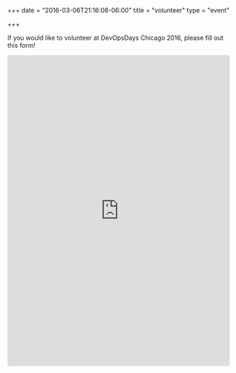 +++
date = "2016-03-06T21:16:08-06:00"
title = "volunteer"
type = "event"

+++

If you would like to volunteer at DevOpsDays Chicago 2016, please fill out this form!

<iframe src="https://docs.google.com/forms/d/1jbfUBzYasTfiUxisQBbFNGaZifoMNwDpqcZssowtzaM/viewform?embedded=true" width="500" height="700" frameborder="0" marginheight="0" marginwidth="0">Loading...</iframe>

